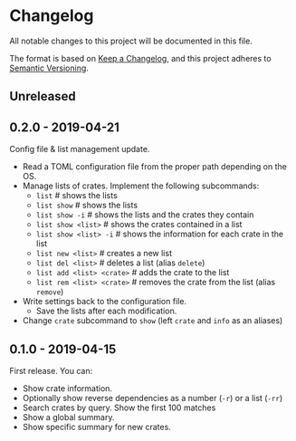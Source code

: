 # Changelog
All notable changes to this project will be documented in this file.

The format is based on [Keep a Changelog](https://keepachangelog.com/en/1.0.0/),
and this project adheres to [Semantic Versioning](https://semver.org/spec/v2.0.0.html).

## Unreleased

## 0.2.0 - 2019-04-21
Config file & list management update.

- Read a TOML configuration file from the proper path depending on the OS.
- Manage lists of crates. Implement the following subcommands:
  - `list`          # shows the lists
  - `list show`     # shows the lists
  - `list show -i`  # shows the lists and the crates they contain
  - `list show <list>`    # shows the crates contained in a list
  - `list show <list> -i` # shows the information for each crate in the list
  - `list new <list>`     # creates a new list
  - `list del <list>`     # deletes a list (alias `delete`)
  - `list add <list> <crate>` # adds the crate to the list
  - `list rem <list> <crate>` # removes the crate from the list (alias `remove`)
- Write settings back to the configuration file.
  - Save the lists after each modification.
- Change `crate` subcommand to `show` (left `crate` and `info` as an aliases)

## 0.1.0 - 2019-04-15
First release. You can:

- Show crate information.
- Optionally show reverse dependencies as a number (`-r`) or a list (`-rr`)
- Search crates by query. Show the first 100 matches
- Show a global summary.
- Show specific summary for new crates.

